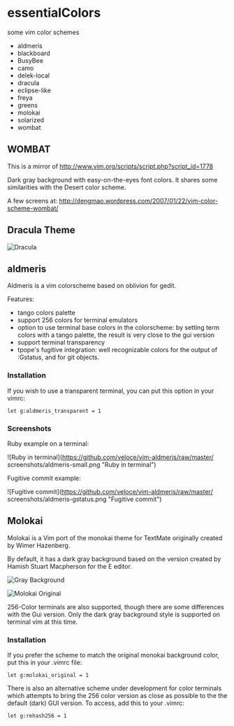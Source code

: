 # essentialColors

some vim color schemes

* aldmeris
* blackboard
* BusyBee
* camo
* delek-local
* dracula
* eclipse-like
* freya
* greens
* molokai
* solarized
* wombat

## WOMBAT

This is a mirror of http://www.vim.org/scripts/script.php?script_id=1778

Dark gray background with easy-on-the-eyes font colors. It shares some similarities with the Desert color scheme.

A few screens at: http://dengmao.wordpress.com/2007/01/22/vim-color-scheme-wombat/

## Dracula Theme

![Dracula](https://cloud.githubusercontent.com/assets/398893/3528156/4d3d53a8-078c-11e4-8518-820d61886e7a.gif)

## aldmeris

Aldmeris is a vim colorscheme based on oblivion for gedit.

Features:

* tango colors palette
* support 256 colors for terminal emulators
* option to use terminal base colors in the colorscheme: by setting term colors
with a tango palette, the result is very close to the gui version
* support terminal transparency
* tpope's fugitive integration: well recognizable colors for the output of
:Gstatus, and for git objects.

### Installation

If you wish to use a transparent terminal, you can put this option in your
vimrc:

    let g:aldmeris_transparent = 1

### Screenshots

Ruby example on a terminal:

![Ruby in terminal](https://github.com/veloce/vim-aldmeris/raw/master/
screenshots/aldmeris-small.png "Ruby in terminal")

Fugitive commit example:

![Fugitive commit](https://github.com/veloce/vim-aldmeris/raw/master/
screenshots/aldmeris-gstatus.png "Fugitive commit")

## Molokai

Molokai is a Vim port of the monokai theme for TextMate originally created by Wimer Hazenberg.

By default, it has a dark gray background based on the version created by Hamish Stuart Macpherson for the E editor.

![Gray Background](http://www.winterdom.com/weblog/content/binary/WindowsLiveWriter/MolokaiforVim_8602/molokai_normal_small_3.png)

![Molokai Original](http://www.winterdom.com/weblog/content/binary/WindowsLiveWriter/MolokaiforVim_8602/molokai_original_small_3.png)

256-Color terminals are also supported, though there are some differences with the Gui version. Only the dark gray background style is supported on terminal vim at this time.

### Installation

If you prefer the scheme to match the original monokai background color, put this in your .vimrc file: 
```
let g:molokai_original = 1
```

There is also an alternative scheme under development for color terminals which attempts to bring the 256 color version as close as possible to the the default (dark) GUI version. To access, add this to your .vimrc:
```
let g:rehash256 = 1
```

